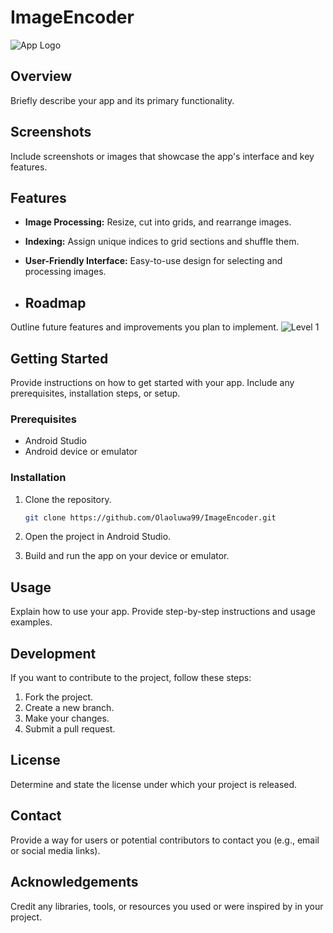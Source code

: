 # ImageEncoder
![App Logo](https://iconape.com/wp-content/png_logo_vector/adobe-media-encoder.png) 

## Overview

Briefly describe your app and its primary functionality.

## Screenshots

Include screenshots or images that showcase the app's interface and key features.

## Features

- **Image Processing:** Resize, cut into grids, and rearrange images.
- **Indexing:** Assign unique indices to grid sections and shuffle them.
- **User-Friendly Interface:** Easy-to-use design for selecting and processing images.

- ## Roadmap

Outline future features and improvements you plan to implement.
![Level 1](https://ibb.co/KjR8Ljx)

## Getting Started

Provide instructions on how to get started with your app. Include any prerequisites, installation steps, or setup.

### Prerequisites

- Android Studio
- Android device or emulator

### Installation

1. Clone the repository.
   ```sh
   git clone https://github.com/Olaoluwa99/ImageEncoder.git
   ```

2. Open the project in Android Studio.

3. Build and run the app on your device or emulator.

## Usage

Explain how to use your app. Provide step-by-step instructions and usage examples.

## Development

If you want to contribute to the project, follow these steps:

1. Fork the project.
2. Create a new branch.
3. Make your changes.
4. Submit a pull request.

## License

Determine and state the license under which your project is released.

## Contact

Provide a way for users or potential contributors to contact you (e.g., email or social media links).

## Acknowledgements

Credit any libraries, tools, or resources you used or were inspired by in your project.
